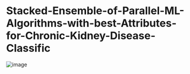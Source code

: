 # Stacked-Ensemble-of-Parallel-ML-Algorithms-with-best-Attributes-for-Chronic-Kidney-Disease-Classific


![image](https://github.com/Vimalan-S/Stacked-Ensemble-of-Parallel-ML-Algorithms-with-best-Attributes-for-Chronic-Kidney-Disease-Classific/assets/105377221/9872d7a3-f00a-4f47-9b57-8dcf713b2989)
